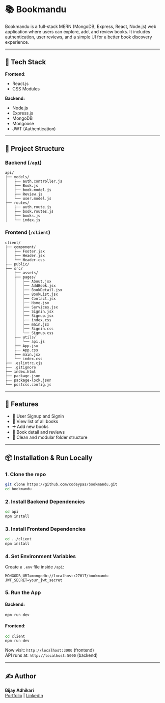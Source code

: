 # 📚 Bookmandu

Bookmandu is a full-stack MERN (MongoDB, Express, React, Node.js) web application where users can explore, add, and review books. It includes authentication, user reviews, and a simple UI for a better book discovery experience.

---

## 🔧 Tech Stack

**Frontend:**  
- React.js  
- CSS Modules  

**Backend:**  
- Node.js  
- Express.js  
- MongoDB  
- Mongoose  
- JWT (Authentication)

---

## 📁 Project Structure

### Backend (`/api`)

```
api/
├── models/
│   ├── auth.controller.js
│   ├── Book.js
│   ├── book.model.js
│   ├── Review.js
│   └── user.model.js
├── routes/
│   ├── auth.route.js
│   ├── book.routes.js
│   ├── books.js
│   └── index.js
```

### Frontend (`/client`)

```
client/
├── component/
│   ├── Footer.jsx
│   ├── Header.jsx
│   └── Header.css
├── public/
├── src/
│   ├── assets/
│   ├── pages/
│   │   ├── About.jsx
│   │   ├── AddBook.jsx
│   │   ├── BookDetail.jsx
│   │   ├── BookList.jsx
│   │   ├── Contact.jsx
│   │   ├── Home.jsx
│   │   ├── Services.jsx
│   │   ├── Signin.jsx
│   │   ├── Signup.jsx
│   │   ├── index.css
│   │   ├── main.jsx
│   │   ├── Signin.css
│   │   └── Signup.css
│   ├── utils/
│   │   └── api.js
│   ├── App.jsx
│   ├── App.css
│   ├── main.jsx
│   └── index.css
├── .eslintrc.cjs
├── .gitignore
├── index.html
├── package.json
├── package-lock.json
└── postcss.config.js
```

---

## 🚀 Features

- 🔐 User Signup and Signin
- 📖 View list of all books
- ➕ Add new books
- 📝 Book detail and reviews
- 🧹 Clean and modular folder structure

---

## 📦 Installation & Run Locally

### 1. Clone the repo
```bash
git clone https://github.com/codeypas/bookmandu.git
cd bookmandu
```

### 2. Install Backend Dependencies
```bash
cd api
npm install
```

### 3. Install Frontend Dependencies
```bash
cd ../client
npm install
```

### 4. Set Environment Variables

Create a `.env` file inside `/api`:

```
MONGODB_URI=mongodb://localhost:27017/bookmandu
JWT_SECRET=your_jwt_secret
```

### 5. Run the App

#### Backend:
```bash
npm run dev
```

#### Frontend:
```bash
cd client
npm run dev
```

Now visit: `http://localhost:3000` (frontend)  
API runs at: `http://localhost:5000` (backend)

---

## ✍️ Author

**Bijay Adhikari**  
[Portfolio](https://github.com/codeypas) | [LinkedIn](https://linkedin.com/in/bijay-adhikari)

